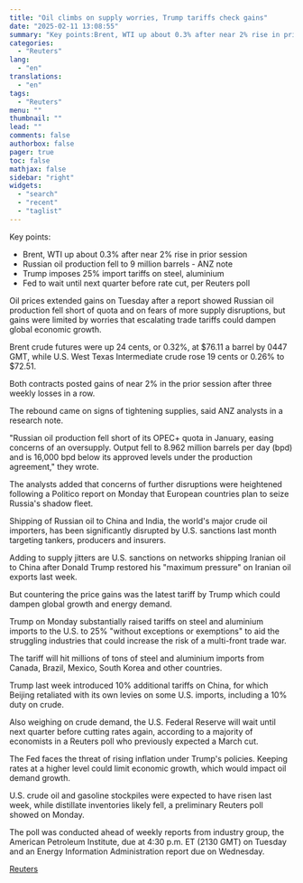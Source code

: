 ```yaml
---
title: "Oil climbs on supply worries, Trump tariffs check gains"
date: "2025-02-11 13:08:55"
summary: "Key points:Brent, WTI up about 0.3% after near 2% rise in prior sessionRussian oil production fell to 9 million barrels - ANZ noteTrump imposes 25% import tariffs on steel, aluminiumFed to wait until next quarter before rate cut, per Reuters poll Oil prices extended gains on Tuesday after a report..."
categories:
  - "Reuters"
lang:
  - "en"
translations:
  - "en"
tags:
  - "Reuters"
menu: ""
thumbnail: ""
lead: ""
comments: false
authorbox: false
pager: true
toc: false
mathjax: false
sidebar: "right"
widgets:
  - "search"
  - "recent"
  - "taglist"
---
```


Key points:

* Brent, WTI up about 0.3% after near 2% rise in prior session
* Russian oil production fell to 9 million barrels - ANZ note
* Trump imposes 25% import tariffs on steel, aluminium
* Fed to wait until next quarter before rate cut, per Reuters poll

Oil prices extended gains on Tuesday after a report showed Russian oil production fell short of quota and on fears of more supply disruptions, but gains were limited by worries that escalating trade tariffs could dampen global economic growth.

Brent crude futures were up 24 cents, or 0.32%, at $76.11 a barrel by 0447 GMT, while U.S. West Texas Intermediate crude rose 19 cents or 0.26% to $72.51.

Both contracts posted gains of near 2% in the prior session after three weekly losses in a row.

The rebound came on signs of tightening supplies, said ANZ analysts in a research note.

"Russian oil production fell short of its OPEC+ quota in January, easing concerns of an oversupply. Output fell to 8.962 million barrels per day (bpd) and is 16,000 bpd below its approved levels under the production agreement," they wrote.

The analysts added that concerns of further disruptions were heightened following a Politico report on Monday that European countries plan to seize Russia's shadow fleet.

Shipping of Russian oil to China and India, the world's major crude oil importers, has been significantly disrupted by U.S. sanctions last month targeting tankers, producers and insurers.

Adding to supply jitters are U.S. sanctions on networks shipping Iranian oil to China after Donald Trump restored his "maximum pressure" on Iranian oil exports last week.

But countering the price gains was the latest tariff by Trump which could dampen global growth and energy demand.

Trump on Monday substantially raised tariffs on steel and aluminium imports to the U.S. to 25% "without exceptions or exemptions" to aid the struggling industries that could increase the risk of a multi-front trade war.

The tariff will hit millions of tons of steel and aluminium imports from Canada, Brazil, Mexico, South Korea and other countries.

Trump last week introduced 10% additional tariffs on China, for which Beijing retaliated with its own levies on some U.S. imports, including a 10% duty on crude.

Also weighing on crude demand, the U.S. Federal Reserve will wait until next quarter before cutting rates again, according to a majority of economists in a Reuters poll who previously expected a March cut.

The Fed faces the threat of rising inflation under Trump's policies. Keeping rates at a higher level could limit economic growth, which would impact oil demand growth.

U.S. crude oil and gasoline stockpiles were expected to have risen last week, while distillate inventories likely fell, a preliminary Reuters poll showed on Monday.

The poll was conducted ahead of weekly reports from industry group, the American Petroleum Institute, due at 4:30 p.m. ET (2130 GMT) on Tuesday and an Energy Information Administration report due on Wednesday.

[Reuters](https://www.tradingview.com/news/reuters.com,2025:newsml_L1N3P202U:0-oil-climbs-on-supply-worries-trump-tariffs-check-gains/)
